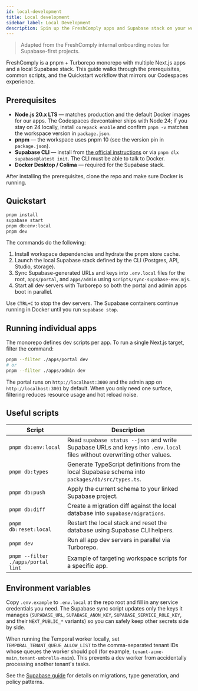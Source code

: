 ```yaml
---
id: local-development
title: Local development
sidebar_label: Local Development
description: Spin up the FreshComply apps and Supabase stack on your workstation.
---
```


> Adapted from the FreshComply internal onboarding notes for Supabase-first projects.

FreshComply is a pnpm + Turborepo monorepo with multiple Next.js apps and a local Supabase stack. This guide walks through the prerequisites, common scripts, and the Quickstart workflow that mirrors our Codespaces experience.

## Prerequisites

- **Node.js 20.x LTS** — matches production and the default Docker images for our apps. The Codespaces devcontainer ships with Node 24; if you stay on 24 locally, install `corepack enable` and confirm `pnpm -v` matches the workspace version in `package.json`.
- **pnpm** — the workspace uses pnpm 10 (see the version pin in `package.json`).
- **Supabase CLI** — install from [the official instructions](https://supabase.com/docs/guides/cli) or via `pnpm dlx supabase@latest init`. The CLI must be able to talk to Docker.
- **Docker Desktop / Colima** — required for the Supabase stack.

After installing the prerequisites, clone the repo and make sure Docker is running.

## Quickstart

```bash
pnpm install
supabase start
pnpm db:env:local
pnpm dev
```

The commands do the following:

1. Install workspace dependencies and hydrate the pnpm store cache.
2. Launch the local Supabase stack defined by the CLI (Postgres, API, Studio, storage).
3. Sync Supabase-generated URLs and keys into `.env.local` files for the root, `apps/portal`, and `apps/admin` using `scripts/sync-supabase-env.mjs`.
4. Start all dev servers with Turborepo so both the portal and admin apps boot in parallel.

Use `CTRL+C` to stop the dev servers. The Supabase containers continue running in Docker until you run `supabase stop`.

## Running individual apps

The monorepo defines dev scripts per app. To run a single Next.js target, filter the command:

```bash
pnpm --filter ./apps/portal dev
# or
pnpm --filter ./apps/admin dev
```

The portal runs on `http://localhost:3000` and the admin app on `http://localhost:3001` by default. When you only need one surface, filtering reduces resource usage and hot reload noise.

## Useful scripts

| Script | Description |
| --- | --- |
| `pnpm db:env:local` | Read `supabase status --json` and write Supabase URLs and keys into `.env.local` files without overwriting other values. |
| `pnpm db:types` | Generate TypeScript definitions from the local Supabase schema into `packages/db/src/types.ts`. |
| `pnpm db:push` | Apply the current schema to your linked Supabase project. |
| `pnpm db:diff` | Create a migration diff against the local database into `supabase/migrations`. |
| `pnpm db:reset:local` | Restart the local stack and reset the database using Supabase CLI helpers. |
| `pnpm dev` | Run all app dev servers in parallel via Turborepo. |
| `pnpm --filter ./apps/portal lint` | Example of targeting workspace scripts for a specific app. |

## Environment variables

Copy `.env.example` to `.env.local` at the repo root and fill in any service credentials you need. The Supabase sync script updates only the keys it manages (`SUPABASE_URL`, `SUPABASE_ANON_KEY`, `SUPABASE_SERVICE_ROLE_KEY`, and their `NEXT_PUBLIC_*` variants) so you can safely keep other secrets side by side.

When running the Temporal worker locally, set `TEMPORAL_TENANT_QUEUE_ALLOW_LIST` to the comma-separated tenant IDs whose queues the worker should poll (for example, `tenant-acme-main,tenant-umbrella-main`). This prevents a dev worker from accidentally processing another tenant's tasks.

See the [Supabase guide](../guides/supabase.md) for details on migrations, type generation, and policy patterns.
